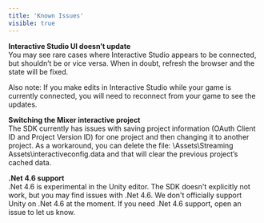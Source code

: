 ```yaml
---
title: 'Known Issues'
visible: true
---
```


**Interactive Studio UI doesn’t update**   
You may see rare cases where Interactive Studio appears to be connected, but shouldn’t be or vice versa. When in doubt, refresh the browser and the state will be fixed.

Also note: If you make edits in Interactive Studio while your game is currently connected, you will need to reconnect from your game to see the updates.

**Switching the Mixer interactive project**   
The SDK currently has issues with saving project information (OAuth Client ID and Project Version ID) for one project and then changing it to another project. As a workaround, you can delete the file: \Assets\Streaming Assets\interactiveconfig.data and that will clear the previous project’s cached data.

**.Net 4.6 support**  
.Net 4.6 is experimental in the Unity editor. The SDK doesn't explicitly not work, but you may find issues with .Net 4.6. We don't officially support Unity on .Net 4.6 at the moment. If you need .Net 4.6 support, open an issue to let us know.